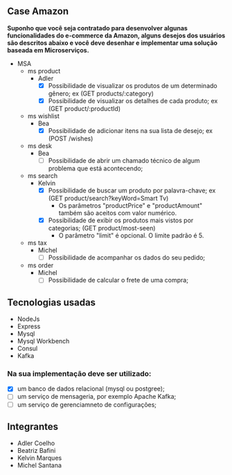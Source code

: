 Case Amazon
---
__Suponho que você seja contratado para desenvolver algunas funcionalidades do e-commerce da
Amazon, alguns desejos dos usuários são descritos abaixo e você deve desenhar e implementar uma
solução baseada em Microserviços.__
  
- MSA
  - ms product
    - Adler
        - [x] Possibilidade de visualizar os produtos de um determinado gênero; ex (GET products/:category)
        - [x] Possibilidade de visualizar os detalhes de cada produto; ex (GET product/:productId)

  - ms wishlist 
    - Bea
        - [x] Possibilidade de adicionar itens na sua lista de desejo; ex (POST /wishes)
  - ms desk
    - Bea
        - [ ] Possibilidade de abrir um chamado técnico de algum problema que está acontecendo;

  - ms search
    - Kelvin
        - [x] Possibilidade de buscar um produto por palavra-chave; ex (GET product/search?keyWord=Smart Tv)
          - Os parâmetros "productPrice" e "productAmount" também são aceitos com valor numérico.
        - [x] Possibilidade de exibir os produtos mais vistos por categorias; (GET product/most-seen)
          - O parâmetro "limit" é opcional. O limite padrão é 5.

  - ms tax
    - Michel
        - [ ] Possibilidade de acompanhar os dados do seu pedido;
  - ms order
    - Michel
        - [ ] Possibilidade de calcular o frete de uma compra;  

## Tecnologias usadas
- NodeJs
- Express
- Mysql
- Mysql Workbench
- Consul
- Kafka

### Na sua implementação deve ser utilizado: 
- [x] um banco de dados relacional (mysql ou postgree);
- [ ] um serviço de mensageria, por exemplo Apache Kafka;
- [ ] um serviço de gerenciamneto de configurações;

## Integrantes
- Adler Coelho
- Beatriz Bafini
- Kelvin Marques
- Michel Santana
